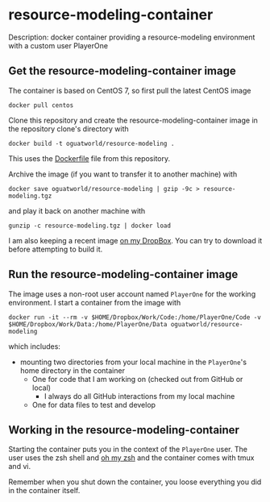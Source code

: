 # resource-modeling-container

Description: docker container providing a resource-modeling environment with a custom user PlayerOne

## Get the resource-modeling-container image

The container is based on CentOS 7, so first pull the latest CentOS image

```
docker pull centos
```

Clone this repository and create the resource-modeling-container image in the repository clone's directory with

```
docker build -t oguatworld/resource-modeling .
```

This uses the [Dockerfile]() file from this repository.

Archive the image (if you want to transfer it to another machine) with

```
docker save oguatworld/resource-modeling | gzip -9c > resource-modeling.tgz
```

and play it back on another machine with

```
gunzip -c resource-modeling.tgz | docker load
```

I am also keeping a recent image [on my DropBox](http://tinyurl.com/y9pmdqog). You can try to download it before attempting to build it.

## Run the resource-modeling-container image

The image uses a non-root user account named `PlayerOne` for the working environment. I start a container from the image with

```
docker run -it --rm -v $HOME/Dropbox/Work/Code:/home/PlayerOne/Code -v $HOME/Dropbox/Work/Data:/home/PlayerOne/Data oguatworld/resource-modeling
```

which includes:

* mounting two directories from your local machine in the `PlayerOne`'s home directory in the container
    * One for code that I am working on (checked out from GitHub  or local) 
        * I always do all GitHub interactions from my local machine
    * One for data files to test and develop

## Working in the resource-modeling-container

Starting the container puts you in the context of the `PlayerOne` user. The user uses the zsh shell and [oh my zsh](https://github.com/robbyrussell/oh-my-zsh) and the container comes with tmux and vi. 

Remember when you shut down the container, you loose everything you did in the container itself.